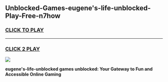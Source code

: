 
## Unblocked-Games-eugene's-life-unblocked-Play-Free-n7how
<h3>
<a href="https://premium76.site?title=eugene's-life-unblocked&ref=18A1">CLICK TO PLAY</a></h3>
<hr>

<h3>
<a href="https://premium76.site?title=eugene's-life-unblocked&ref=18A1">CLICK 2 PLAY</a>
  
</h3>

<a href="https://premium76.site?title=eugene's-life-unblocked&ref=18A1"><img src="https://clearcache.store/games.png"></a>


**eugene's-life-unblocked games unblocked: Your Gateway to Fun and Accessible Online Gaming**
